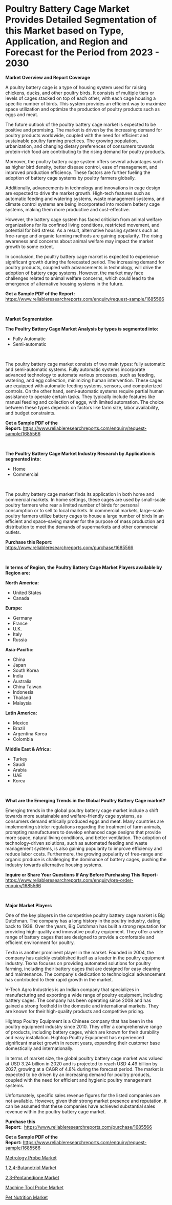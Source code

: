 <p><h1>Poultry Battery Cage Market Provides Detailed Segmentation of this Market based on Type, Application, and Region and Forecast for the Period from 2023 - 2030</h1></p><p><strong>Market Overview and Report Coverage</strong></p>
<p><p>A poultry battery cage is a type of housing system used for raising chickens, ducks, and other poultry birds. It consists of multiple tiers or levels of cages stacked on top of each other, with each cage housing a specific number of birds. This system provides an efficient way to maximize space utilization and optimize the production of poultry products such as eggs and meat.</p><p>The future outlook of the poultry battery cage market is expected to be positive and promising. The market is driven by the increasing demand for poultry products worldwide, coupled with the need for efficient and sustainable poultry farming practices. The growing population, urbanization, and changing dietary preferences of consumers towards protein-rich food are contributing to the rising demand for poultry products.</p><p>Moreover, the poultry battery cage system offers several advantages such as higher bird density, better disease control, ease of management, and improved production efficiency. These factors are further fueling the adoption of battery cage systems by poultry farmers globally.</p><p>Additionally, advancements in technology and innovations in cage design are expected to drive the market growth. High-tech features such as automatic feeding and watering systems, waste management systems, and climate control systems are being incorporated into modern battery cage systems, making them more productive and cost-effective.</p><p>However, the battery cage system has faced criticism from animal welfare organizations for its confined living conditions, restricted movement, and potential for bird stress. As a result, alternative housing systems such as free-range and organic farming methods are gaining popularity. The rising awareness and concerns about animal welfare may impact the market growth to some extent.</p><p>In conclusion, the poultry battery cage market is expected to experience significant growth during the forecasted period. The increasing demand for poultry products, coupled with advancements in technology, will drive the adoption of battery cage systems. However, the market may face challenges related to animal welfare concerns, which could lead to the emergence of alternative housing systems in the future.</p></p>
<p><strong>Get a Sample PDF of the Report:</strong> <a href="https://www.reliableresearchreports.com/enquiry/request-sample/1685566">https://www.reliableresearchreports.com/enquiry/request-sample/1685566</a></p>
<p>&nbsp;</p>
<p><strong>Market Segmentation</strong></p>
<p><strong>The Poultry Battery Cage Market Analysis by types is segmented into:</strong></p>
<p><ul><li>Fully Automatic</li><li>Semi-automatic</li></ul></p>
<p>&nbsp;</p>
<p><p>The poultry battery cage market consists of two main types: fully automatic and semi-automatic systems. Fully automatic systems incorporate advanced technology to automate various processes, such as feeding, watering, and egg collection, minimizing human intervention. These cages are equipped with automatic feeding systems, sensors, and computerized controls. On the other hand, semi-automatic systems require partial human assistance to operate certain tasks. They typically include features like manual feeding and collection of eggs, with limited automation. The choice between these types depends on factors like farm size, labor availability, and budget constraints.</p></p>
<p><strong>Get a Sample PDF of the Report:</strong>&nbsp;<a href="https://www.reliableresearchreports.com/enquiry/request-sample/1685566">https://www.reliableresearchreports.com/enquiry/request-sample/1685566</a></p>
<p>&nbsp;</p>
<p><strong>The Poultry Battery Cage Market Industry Research by Application is segmented into:</strong></p>
<p><ul><li>Home</li><li>Commercial</li></ul></p>
<p>&nbsp;</p>
<p><p>The poultry battery cage market finds its application in both home and commercial markets. In home settings, these cages are used by small-scale poultry farmers who rear a limited number of birds for personal consumption or to sell to local markets. In commercial markets, large-scale poultry farmers utilize battery cages to house a large number of birds in an efficient and space-saving manner for the purpose of mass production and distribution to meet the demands of supermarkets and other commercial outlets.</p></p>
<p><strong>Purchase this Report:</strong>&nbsp; <a href="https://www.reliableresearchreports.com/purchase/1685566">https://www.reliableresearchreports.com/purchase/1685566</a></p>
<p>&nbsp;</p>
<p><strong>In terms of Region, the Poultry Battery Cage Market Players available by Region are:</strong></p>
<p>
    <p> <strong> North America: </strong>
        <ul>
            <li>United States</li>
            <li>Canada</li>
        </ul>
        </p> 
    <p> <strong> Europe: </strong>
        <ul>
            <li>Germany</li>
            <li>France</li>
            <li>U.K.</li>
            <li>Italy</li>
            <li>Russia</li>
        </ul>
        </p> 
    <p> <strong> Asia-Pacific: </strong>
        <ul>
            <li>China</li>
            <li>Japan</li>
            <li>South Korea</li>
            <li>India</li>
            <li>Australia</li>
            <li>China Taiwan</li>
            <li>Indonesia</li>
            <li>Thailand</li>
            <li>Malaysia</li>
        </ul>
        </p> 
    <p> <strong> Latin America: </strong>
        <ul>
            <li>Mexico</li>
            <li>Brazil</li>
            <li>Argentina Korea</li>
            <li>Colombia</li>
        </ul>
        </p> 
    <p> <strong> Middle East & Africa: </strong>
        <ul>
            <li>Turkey</li>
            <li>Saudi</li>
            <li>Arabia</li>
            <li>UAE</li>
            <li>Korea</li>
        </ul>
    </p>
    </p>
<p>&nbsp;</p>
<p><strong>What are the Emerging Trends in the Global Poultry Battery Cage market?</strong></p>
<p><p>Emerging trends in the global poultry battery cage market include a shift towards more sustainable and welfare-friendly cage systems, as consumers demand ethically produced eggs and meat. Many countries are implementing stricter regulations regarding the treatment of farm animals, prompting manufacturers to develop enhanced cage designs that provide more space, natural living conditions, and better ventilation. The adoption of technology-driven solutions, such as automated feeding and waste management systems, is also gaining popularity to improve efficiency and reduce labor costs. Furthermore, the growing popularity of free-range and organic produce is challenging the dominance of battery cages, pushing the industry towards alternative housing systems.</p></p>
<p><strong>Inquire or Share Your Questions If Any Before Purchasing This Report</strong>- <a href="https://www.reliableresearchreports.com/enquiry/pre-order-enquiry/1685566">https://www.reliableresearchreports.com/enquiry/pre-order-enquiry/1685566</a></p>
<p>&nbsp;</p>
<p><strong>Major Market Players</strong></p>
<p><p>One of the key players in the competitive poultry battery cage market is Big Dutchman. The company has a long history in the poultry industry, dating back to 1938. Over the years, Big Dutchman has built a strong reputation for providing high-quality and innovative poultry equipment. They offer a wide range of battery cages that are designed to provide a comfortable and efficient environment for poultry.</p><p>Texha is another prominent player in the market. Founded in 2004, the company has quickly established itself as a leader in the poultry equipment industry. Texha focuses on providing automated solutions for poultry farming, including their battery cages that are designed for easy cleaning and maintenance. The company's dedication to technological advancement has contributed to their rapid growth in the market.</p><p>V-Tech Agro Industries is an Indian company that specializes in manufacturing and exporting a wide range of poultry equipment, including battery cages. The company has been operating since 2008 and has gained a strong foothold in the domestic and international markets. They are known for their high-quality products and competitive pricing.</p><p>Hightop Poultry Equipment is a Chinese company that has been in the poultry equipment industry since 2010. They offer a comprehensive range of products, including battery cages, which are known for their durability and easy installation. Hightop Poultry Equipment has experienced significant market growth in recent years, expanding their customer base domestically and internationally.</p><p>In terms of market size, the global poultry battery cage market was valued at USD 3.24 billion in 2020 and is projected to reach USD 4.49 billion by 2027, growing at a CAGR of 4.8% during the forecast period. The market is expected to be driven by an increasing demand for poultry products, coupled with the need for efficient and hygienic poultry management systems.</p><p>Unfortunately, specific sales revenue figures for the listed companies are not available. However, given their strong market presence and reputation, it can be assumed that these companies have achieved substantial sales revenue within the poultry battery cage market.</p></p>
<p><strong>Purchase this Report:</strong>&nbsp;&nbsp;<a href="https://www.reliableresearchreports.com/purchase/1685566">https://www.reliableresearchreports.com/purchase/1685566</a></p>
<p></p>
<p><strong>Get a Sample PDF of the Report:</strong>&nbsp;<a href="https://www.reliableresearchreports.com/enquiry/request-sample/1685566">https://www.reliableresearchreports.com/enquiry/request-sample/1685566</a></p>
<p><p><a href="https://github.com/kuntayevaz/Market-Research-Report-List-1/blob/main/metrology-probe-market.md">Metrology Probe Market</a></p><p><a href="https://www.linkedin.com/pulse/124-butanetriol-market-insights-players-forecast-till-2030/">1,2,4-Butanetriol Market</a></p><p><a href="https://www.linkedin.com/pulse/23-pentanedione-market-size-share-amp-trends-analysis/">2,3-Pentanedione Market</a></p><p><a href="https://github.com/kipkeeva/Market-Research-Report-List-1/blob/main/machine-tool-probe-market.md">Machine Tool Probe Market</a></p><p><a href="https://medium.com/@besaosmani1903/pet-nutrition-market-size-growth-forecast-2023-2030-2905fef30b84">Pet Nutrition Market</a></p></p>